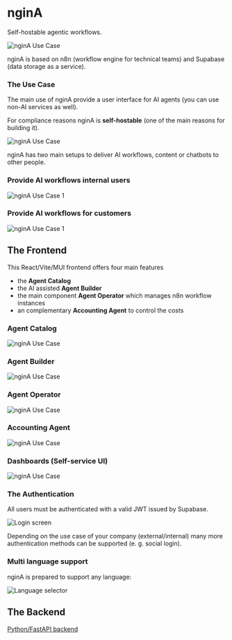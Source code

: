 # nginA 

Self-hostable agentic workflows.

![nginA Use Case](/docs/high-level-overview.jpg) 

nginA is based on n8n (workflow engine for technical teams) and Supabase (data storage as a service).

### The Use Case

The main use of nginA provide a user interface for AI agents (you can use non-AI services as well).

For compliance reasons nginA is **self-hostable** (one of the main reasons for building it).

![nginA Use Case](/docs/ngina-usecase.jpg) 

nginA has two main setups to deliver AI workflows, content or chatbots to other people.

### Provide AI workflows internal users

![nginA Use Case 1](/docs/use-case-1.jpg) 

### Provide AI workflows for customers

![nginA Use Case 1](/docs/use-case-2.jpg) 

## The Frontend
This React/Vite/MUI frontend offers four main features
* the **Agent Catalog**
* the AI assisted **Agent Builder**
* the main component **Agent Operator** which manages n8n workflow instances
* an complementary **Accounting Agent** to control the costs

### Agent Catalog
![nginA Use Case](/docs/ngina-main1.jpg) 

### Agent Builder
![nginA Use Case](/docs/ngina-main2.jpg) 

### Agent Operator
![nginA Use Case](/docs/ngina-main3.jpg) 

### Accounting Agent
![nginA Use Case](/docs/ngina-main4.jpg) 

### Dashboards (Self-service UI)
![nginA Use Case](/docs/ngina-main5.jpg) 

### The Authentication
All users must be authenticated with a valid JWT issued by Supabase.

![Login screen](/docs/login-screen.jpg)

Depending on the use case of your company (external/internal) many more authentication methods can be supported (e. g. social login).

### Multi language support
nginA is prepared to support any language:

![Language selector](/docs/multi-lang.jpg) 

## The Backend

[Python/FastAPI backend](https://github.com/BulloRosso/ngina-backend)